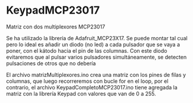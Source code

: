 # KeypadMCP23017
Matriz con dos multiplexores MCP23017

Se ha utilizado la librería de Adafruit_MCP23X17.
Se puede montar tal cual pero lo ideal es añadir un diodo (no led) a cada pulsador que se vaya a poner, con el kátodo hacia el pin de las columnas.
Con este diodo evitaremos que al pulsar varios pulsadores simultáneamente, se detecten pulsaciones de otros que no debería

El archivo matrizMultiplexores.ino crea una matriz con los pines de filas y columnas, que 
luego recorreremos con bucle for en el loop, por el contrario, el archivo KeypadCompletoMCP23017.ino tiene 
agregada la matriz con la librería Keypad con valores que van de 0 a 255.
